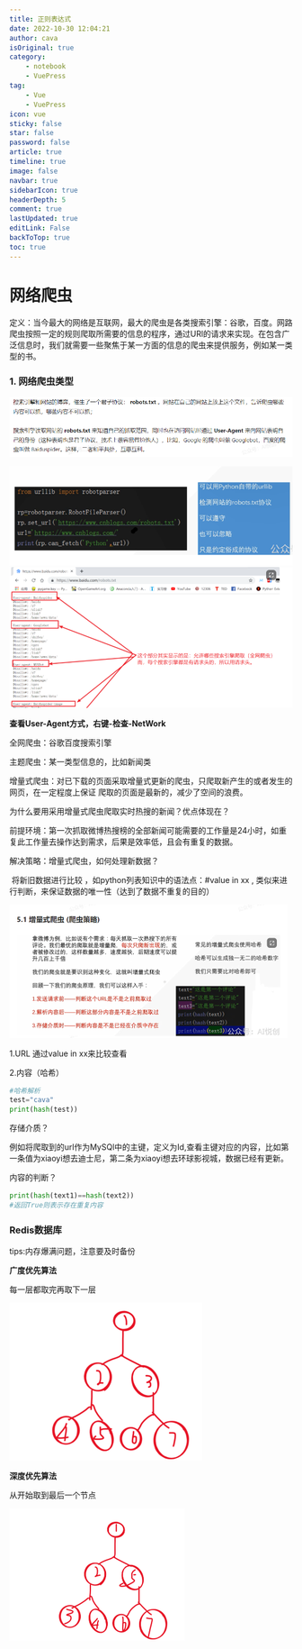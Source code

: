 ```yaml
---
title: 正则表达式
date: 2022-10-30 12:04:21
author: cava
isOriginal: true
category: 
    - notebook
    - VuePress
tag:
    - Vue
    - VuePress
icon: vue
sticky: false
star: false
password: false
article: true
timeline: true
image: false
navbar: true
sidebarIcon: true
headerDepth: 5
comment: true
lastUpdated: true
editLink: False
backToTop: true
toc: true
---
```


# 网络爬虫

定义：当今最大的网络是互联网，最大的爬虫是各类搜索引擎：谷歌，百度。网路爬虫按照一定的规则爬取所需要的信息的程序，通过URl的请求来实现。在包含广泛信息时，我们就需要一些聚焦于某一方面的信息的爬虫来提供服务，例如某一类型的书。

### 1. 网络爬虫类型



![image-20221119171231536](./PythonCrawl.assets/image-20221119171231536.png)

<img src="./PythonCrawl.assets/image-20221119171113993.png" alt="image-20221119171113993" style="zoom: 67%;" />

<img src="./PythonCrawl.assets/image-20221119171549635.png" alt="image-20221119171549635" style="zoom: 67%;" />

**查看User-Agent方式，右键-检查-NetWork**



全网爬虫：谷歌百度搜索引擎

主题爬虫：某一类型信息的，比如新闻类

增量式爬虫：对已下载的页面采取增量式更新的爬虫，只爬取新产生的或者发生的网页，在一定程度上保证 爬取的页面是最新的，减少了空间的浪费。

为什么要用采用增量式爬虫爬取实时热搜的新闻？优点体现在？

前提环境：第一次抓取微博热搜榜的全部新闻可能需要的工作量是24小时，如重复此工作量去操作达到需求，后果是效率低，且会有重复的数据。

解决策略：增量式爬虫，如何处理新数据？

​					将新旧数据进行比较 ，如python列表知识中的语法点：#value in xx , 类似来进行判断，来保证数据的唯一性（达到了数据不重复的目的）

<img src="./PythonCrawl.assets/image-20221119171753590.png" alt="image-20221119171753590" style="zoom:50%;" />

1.URL 通过value in xx来比较查看

2.内容（哈希）

```python
#哈希解析
test="cava"
print(hash(test))
```

存储介质？

例如将爬取到的url作为MySQl中的主键，定义为Id,查看主键对应的内容，比如第一条值为xiaoyi想去迪士尼，第二条为xiaoyi想去环球影视城，数据已经有更新。

内容的判断？

``` python 
print(hash(text1)==hash(text2))
#返回True则表示存在重复内容
```

### Redis数据库

tips:内存爆满问题，注意要及时备份



**广度优先算法**

每一层都取完再取下一层

<img src="./PythonCrawl.assets/image-20221119221146502.png" alt="image-20221119221146502" style="zoom:50%;" />

**深度优先算法**

从开始取到最后一个节点

<img src="./PythonCrawl.assets/image-20221119221250774.png" alt="image-20221119221250774" style="zoom:50%;" />









 





 





 



